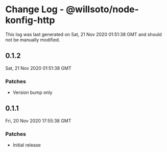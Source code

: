 # Change Log - @willsoto/node-konfig-http

This log was last generated on Sat, 21 Nov 2020 01:51:38 GMT and should not be manually modified.

## 0.1.2
Sat, 21 Nov 2020 01:51:38 GMT

### Patches

- Version bump only

## 0.1.1
Fri, 20 Nov 2020 17:55:38 GMT

### Patches

- Initial release

